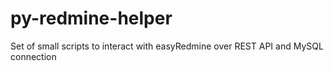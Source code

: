 # py-redmine-helper
Set of small scripts to interact with easyRedmine over REST API and MySQL connection
